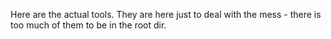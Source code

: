 Here are the actual tools. They are here just to deal with the mess - there is too much of them to be in the root dir.